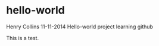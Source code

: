hello-world
===========
Henry Collins
11-11-2014
Hello-world project learning github

This is a test.
